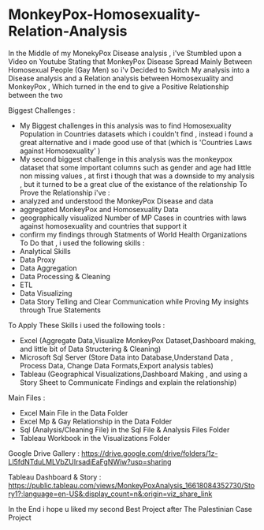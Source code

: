 # MonkeyPox-Homosexuality-Relation-Analysis

In the Middle of my MonekyPox Disease analysis , i've Stumbled upon a Video on Youtube Stating that MonkeyPox Disease Spread Mainly Between Homosexual People (Gay Men) 
so i'v Decided to Switch My analysis into a Disease analysis and a Relation analysis between Homosexuality and MonkeyPox , Which turned in the end to give a Positive Relationship between the two 

Biggest Challenges : 
- My Biggest challenges in this analysis was to find Homosexuality Population in Countries datasets which i couldn't  find , instead i found a great alternative and i made good use of that (which is 'Countries Laws against Homosexuality' )
- My second biggest challenge in this analysis was the monkeypox dataset that some important columns such as gender and age had little non missing values , at first i though that was a downside to my analysis , but it turned to be a great clue of the existance of the relationship
To Prove the Relationship i've  : 
- analyzed and understood the MonkeyPox Disease and data 
- aggregated MonkeyPox and Homosexuality Data 
- geographically visualized Number of MP Cases in countries with laws against homosexuality and countries that support it 
- confirm my findings through Statments of World Health Organizations 
To Do that , i used the following skills :
- Analytical Skills 
- Data Proxy 
- Data Aggregation
- Data Processing & Cleaning
- ETL 
- Data Visualizing 
- Data Story Telling and Clear Communication while Proving My insights through True Statements 

To Apply These Skills i used the following tools :
- Excel (Aggregate Data,Visualize MonkeyPox Dataset,Dashboard making, and little bit of Data Structering & Cleaning)
- Microsoft Sql Server (Store Data into Database,Understand Data , Process Data, Change Data Formats,Export analysis tables)
- Tableau (Geographical Visualizations,Dashboard Making , and using a Story Sheet to Communicate Findings and explain the relationship)

Main Files  : 
- Excel Main File in the Data Folder
- Excel Mp & Gay Relationship in the Data Folder
- Sql (Analysis/Cleaning File) in the Sql File & Analysis Files Folder
- Tableau Workbook in the Visualizations Folder 

Google Drive Gallery  : https://drive.google.com/drive/folders/1z-Ll5fdNTduLMLVbZUIrsadiEaFgNWiw?usp=sharing

Tableau Dashboard & Story  : https://public.tableau.com/views/MonkeyPoxAnalysis_16618084352730/Story1?:language=en-US&:display_count=n&:origin=viz_share_link

In the End i hope u liked my second Best Project after The Palestinian Case Project 
